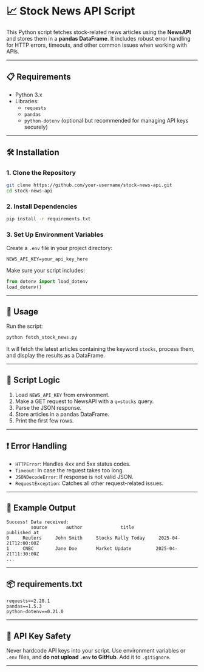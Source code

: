 
# 📈 Stock News API Script

This Python script fetches stock-related news articles using the **NewsAPI** and stores them in a **pandas DataFrame**. It includes robust error handling for HTTP errors, timeouts, and other common issues when working with APIs.

---

## 📋 Requirements

- Python 3.x
- Libraries:
  - `requests`
  - `pandas`
  - `python-dotenv` (optional but recommended for managing API keys securely)

---

## 🛠 Installation

### 1. Clone the Repository

```bash
git clone https://github.com/your-username/stock-news-api.git
cd stock-news-api
```

### 2. Install Dependencies

```bash
pip install -r requirements.txt
```

### 3. Set Up Environment Variables

Create a `.env` file in your project directory:

```dotenv
NEWS_API_KEY=your_api_key_here
```

Make sure your script includes:

```python
from dotenv import load_dotenv
load_dotenv()
```

---

## 🚀 Usage

Run the script:

```bash
python fetch_stock_news.py
```

It will fetch the latest articles containing the keyword `stocks`, process them, and display the results as a DataFrame.

---

## 🔄 Script Logic

1. Load `NEWS_API_KEY` from environment.
2. Make a GET request to NewsAPI with a `q=stocks` query.
3. Parse the JSON response.
4. Store articles in a pandas DataFrame.
5. Print the first few rows.

---

## ❗ Error Handling

- `HTTPError`: Handles 4xx and 5xx status codes.
- `Timeout`: In case the request takes too long.
- `JSONDecodeError`: If response is not valid JSON.
- `RequestException`: Catches all other request-related issues.

---

## 🧪 Example Output

```
Success! Data received:
         source       author              title             published_at
0     Reuters     John Smith     Stocks Rally Today     2025-04-21T12:00:00Z
1     CNBC        Jane Doe       Market Update         2025-04-21T11:30:00Z
...
```

---

## 📦 requirements.txt

```text
requests==2.28.1
pandas==1.5.3
python-dotenv==0.21.0
```

---

## 🔐 API Key Safety

Never hardcode API keys into your script. Use environment variables or `.env` files, and **do not upload `.env` to GitHub**. Add it to `.gitignore`.

---


